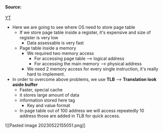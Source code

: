 #### Source:
[YT](https://www.youtube.com/watch?v=j0IqYWyBAKE&list=PLXj4XH7LcRfDrdQuJTHIPmKMpa7eYVaPm&index=54)

* Here we are going to see where OS need to store page table
	* If we store page table inside a register, it's expensive and size of register is very low
		* Data assessable is very fast
	* Page table inside a memory
		* We required two memory access
			* For accessing page table --> logical address
			* For accessing the main memory --> physical address
		* We need 2 memory access for every single instruction, it's really hard to implement.
* In order to overcome above problems, we use **TLB** --> **Translation look aside buffer**
	* Faster, special cache
	* it stores large amount of data
	* information stored here tag
		* Key and value format
	* In page table out of 100 address we will access repeatedly 10 address those are added in TLB for quick access.

![[Pasted image 20230522155051.png]]


